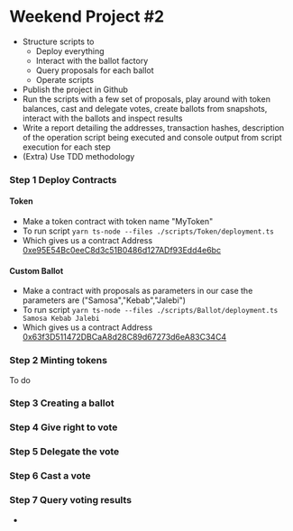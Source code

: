 # Weekend Project #2

- Structure scripts to
  - Deploy everything
  - Interact with the ballot factory
  - Query proposals for each ballot
  - Operate scripts
- Publish the project in Github
- Run the scripts with a few set of proposals, play around with token balances, cast and delegate votes, create ballots from snapshots, interact with the ballots and inspect results
- Write a report detailing the addresses, transaction hashes, description of the operation script being executed and console output from script execution for each step
- (Extra) Use TDD methodology

### Step 1 Deploy Contracts

#### Token
- Make a token contract with token name "MyToken"
- To run script `yarn ts-node --files ./scripts/Token/deployment.ts`
- Which gives us a contract Address <a href="https://goerli.etherscan.io/address/0xe95E54Bc0eeC8d3c51B0486d127ADf93Edd4e6bc" target="_blank">0xe95E54Bc0eeC8d3c51B0486d127ADf93Edd4e6bc</a>
#### Custom Ballot
- Make a contract with proposals as parameters in our case the parameters are ("Samosa","Kebab","Jalebi")
- To run script `yarn ts-node --files ./scripts/Ballot/deployment.ts Samosa Kebab Jalebi`
- Which gives us a contract Address <a href="https://goerli.etherscan.io/tx/0xd2a9ed6ff19b2011d5cc8608ec781858b6fdfed9f71c689a176d51b73af97c3d" target="_blank">0x63f3D511472DBCaA8d28C89d67273d6eA83C34C4</a>


### Step 2 Minting tokens
To do


### Step 3 Creating a ballot


### Step 4 Give right to vote


### Step 5 Delegate the vote


### Step 6 Cast a vote


### Step 7 Query voting results

- 

